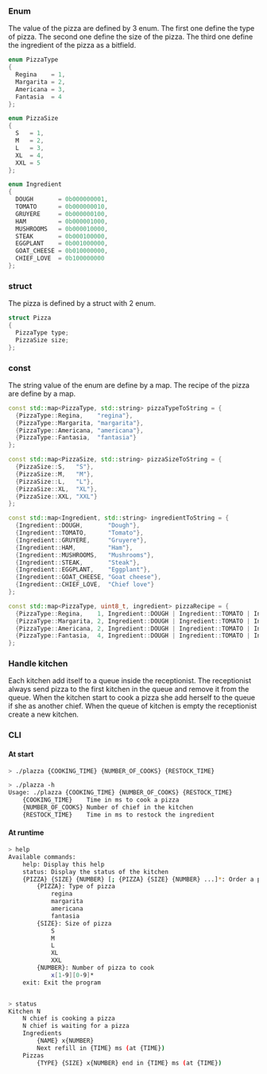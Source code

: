 ### Enum

The value of the pizza are defined by 3 enum.
The first one define the type of pizza.
The second one define the size of the pizza.
The third one define the ingredient of the pizza as a bitfield.
```c++
enum PizzaType
{
  Regina    = 1,
  Margarita = 2,
  Americana = 3,
  Fantasia  = 4
};

enum PizzaSize
{
  S   = 1,
  M   = 2,
  L   = 3,
  XL  = 4,
  XXL = 5
};

enum Ingredient
{
  DOUGH       = 0b000000001,
  TOMATO      = 0b000000010,
  GRUYERE     = 0b000000100,
  HAM         = 0b000001000,
  MUSHROOMS   = 0b000010000,
  STEAK       = 0b000100000,
  EGGPLANT    = 0b001000000,
  GOAT_CHEESE = 0b010000000,
  CHIEF_LOVE  = 0b100000000
};
```

### struct

The pizza is defined by a struct with 2 enum.
```c++
struct Pizza
{
  PizzaType type;
  PizzaSize size;
};
```

### const

The string value of the enum are define by a map.
The recipe of the pizza are define by a map.
```c++
const std::map<PizzaType, std::string> pizzaTypeToString = {
  {PizzaType::Regina,    "regina"},
  {PizzaType::Margarita, "margarita"},
  {PizzaType::Americana, "americana"},
  {PizzaType::Fantasia,  "fantasia"}
};

const std::map<PizzaSize, std::string> pizzaSizeToString = {
  {PizzaSize::S,   "S"},
  {PizzaSize::M,   "M"},
  {PizzaSize::L,   "L"},
  {PizzaSize::XL,  "XL"},
  {PizzaSize::XXL, "XXL"}
};

const std::map<Ingredient, std::string> ingredientToString = {
  {Ingredient::DOUGH,       "Dough"},
  {Ingredient::TOMATO,      "Tomato"},
  {Ingredient::GRUYERE,     "Gruyere"},
  {Ingredient::HAM,         "Ham"},
  {Ingredient::MUSHROOMS,   "Mushrooms"},
  {Ingredient::STEAK,       "Steak"},
  {Ingredient::EGGPLANT,    "Eggplant"},
  {Ingredient::GOAT_CHEESE, "Goat cheese"},
  {Ingredient::CHIEF_LOVE,  "Chief love"}
};

const std::map<PizzaType, uint8_t, ingredient> pizzaRecipe = {
  {PizzaType::Regina,    1, Ingredient::DOUGH | Ingredient::TOMATO | Ingredient::GRUYERE | Ingredient::HAM | Ingredient::MUSHROOMS},
  {PizzaType::Margarita, 2, Ingredient::DOUGH | Ingredient::TOMATO | Ingredient::GRUYERE},
  {PizzaType::Americana, 2, Ingredient::DOUGH | Ingredient::TOMATO | Ingredient::GRUYERE | Ingredient::HAM | Ingredient::EGGPLANT},
  {PizzaType::Fantasia,  4, Ingredient::DOUGH | Ingredient::TOMATO | Ingredient::GOAT_CHEESE | Ingredient::CHIEF_LOVE}
};
```

### Handle kitchen

Each kitchen add itself to a queue inside the receptionist.
The receptionist always send pizza to the first kitchen in the queue and remove it from the queue.
When the kitchen start to cook a pizza she add herself to the queue if she as another chief.
When the queue of kitchen is empty the receptionist create a new kitchen.

### CLI

#### At start

```bash
> ./plazza {COOKING_TIME} {NUMBER_OF_COOKS} {RESTOCK_TIME}
```

```bash
> ./plazza -h
Usage: ./plazza {COOKING_TIME} {NUMBER_OF_COOKS} {RESTOCK_TIME}
    {COOKING_TIME}    Time in ms to cook a pizza
    {NUMBER_OF_COOKS} Number of chief in the kitchen
    {RESTOCK_TIME}    Time in ms to restock the ingredient
```

#### At runtime

```bash
> help
Available commands:
    help: Display this help
    status: Display the status of the kitchen
    {PIZZA} {SIZE} {NUMBER} [; {PIZZA} {SIZE} {NUMBER} ...]*: Order a pizza
        {PIZZA}: Type of pizza
            regina
            margarita
            americana
            fantasia
        {SIZE}: Size of pizza
            S
            M
            L
            XL
            XXL
        {NUMBER}: Number of pizza to cook
            x[1-9][0-9]*
    exit: Exit the program
```

```bash

> status
Kitchen N
    N chief is cooking a pizza
    N chief is waiting for a pizza
    Ingredients
        {NAME} x{NUMBER}
        Next refill in {TIME} ms (at {TIME})
    Pizzas
        {TYPE} {SIZE} x{NUMBER} end in {TIME} ms (at {TIME})
 ```
